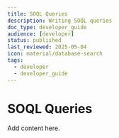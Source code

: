 ```yaml
---
title: SOQL Queries
description: Writing SOQL queries
doc_type: developer_guide
audience: [developer]
status: published
last_reviewed: 2025-05-04
icon: material/database-search
tags:
  - developer
  - developer_guide
---
```


# SOQL Queries

Add content here.
